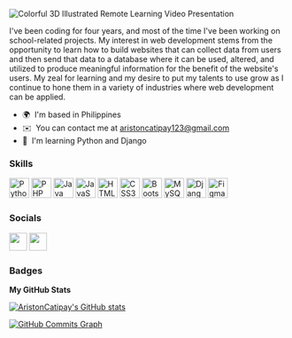 ![Colorful 3D Illustrated Remote Learning Video Presentation](https://user-images.githubusercontent.com/89591363/179343022-3ce6d076-bd7b-4975-a706-fa593b401535.png)


I've been coding for four years, and most of the time I've been working on school-related projects. My interest in web development stems from the opportunity to learn how to build websites that can collect data from users and then send that data to a database where it can be used, altered, and utilized to produce meaningful information for the benefit of the website's users. My zeal for learning and my desire to put my talents to use grow as I continue to hone them in a variety of industries where web development can be applied.


* 🌍  I'm based in Philippines
* ✉️  You can contact me at [aristoncatipay123@gmail.com](mailto:aristoncatipay123@gmail.com)
* 🧠  I'm learning Python and Django

### Skills

<p align="left">
<a href="https://www.python.org/" target="_blank" rel="noreferrer"><img src="https://raw.githubusercontent.com/danielcranney/readme-generator/main/public/icons/skills/python-colored.svg" width="36" height="36" alt="Python" /></a>
<a href="https://www.php.net/" target="_blank" rel="noreferrer"><img src="https://raw.githubusercontent.com/danielcranney/readme-generator/main/public/icons/skills/php-colored.svg" width="36" height="36" alt="PHP" /></a>
<a href="https://www.oracle.com/java/" target="_blank" rel="noreferrer"><img src="https://raw.githubusercontent.com/danielcranney/readme-generator/main/public/icons/skills/java-colored.svg" width="36" height="36" alt="Java" /></a>
<a href="https://developer.mozilla.org/en-US/docs/Web/JavaScript" target="_blank" rel="noreferrer"><img src="https://raw.githubusercontent.com/danielcranney/readme-generator/main/public/icons/skills/javascript-colored.svg" width="36" height="36" alt="JavaScript" /></a>
<a href="https://developer.mozilla.org/en-US/docs/Glossary/HTML5" target="_blank" rel="noreferrer"><img src="https://raw.githubusercontent.com/danielcranney/readme-generator/main/public/icons/skills/html5-colored.svg" width="36" height="36" alt="HTML5" /></a>
<a href="https://www.w3.org/TR/CSS/#css" target="_blank" rel="noreferrer"><img src="https://raw.githubusercontent.com/danielcranney/readme-generator/main/public/icons/skills/css3-colored.svg" width="36" height="36" alt="CSS3" /></a>
<a href="https://getbootstrap.com/" target="_blank" rel="noreferrer"><img src="https://raw.githubusercontent.com/danielcranney/readme-generator/main/public/icons/skills/bootstrap-colored.svg" width="36" height="36" alt="Bootstrap" /></a>
<a href="https://www.mysql.com/" target="_blank" rel="noreferrer"><img src="https://raw.githubusercontent.com/danielcranney/readme-generator/main/public/icons/skills/mysql-colored.svg" width="36" height="36" alt="MySQL" /></a>
<a href="https://www.djangoproject.com/" target="_blank" rel="noreferrer"><img src="https://raw.githubusercontent.com/danielcranney/readme-generator/main/public/icons/skills/django-colored.svg" width="36" height="36" alt="Django" /></a>
<a href="https://www.figma.com/" target="_blank" rel="noreferrer"><img src="https://raw.githubusercontent.com/danielcranney/readme-generator/main/public/icons/skills/figma-colored.svg" width="36" height="36" alt="Figma" /></a>
</p>


### Socials

<p align="left"> <a href="https://discord.com/users/aristoncatipay#1734" target="_blank" rel="noreferrer"><img src="https://raw.githubusercontent.com/danielcranney/readme-generator/main/public/icons/socials/discord.svg" width="32" height="32" /></a> <a href="https://www.github.com/AristonCatipay" target="_blank" rel="noreferrer"><img src="https://raw.githubusercontent.com/danielcranney/readme-generator/main/public/icons/socials/github.svg" width="32" height="32" /></a></p>

### Badges

<b>My GitHub Stats</b>

<a href="http://www.github.com/AristonCatipay"><img src="https://github-readme-stats.vercel.app/api?username=AristonCatipay&show_icons=true&hide=&count_private=true&title_color=3382ed&text_color=a855f7&icon_color=ec4899&bg_color=312e81&hide_border=true&show_icons=true" alt="AristonCatipay's GitHub stats" /></a>

<a href="http://www.github.com/AristonCatipay"><img src="https://activity-graph.herokuapp.com/graph?username=AristonCatipay&bg_color=312e81&color=a855f7&line=ec4899&point=a855f7&area_color=312e81&area=true&hide_border=true&custom_title=GitHub%20Commits%20Graph" alt="GitHub Commits Graph" /></a>

